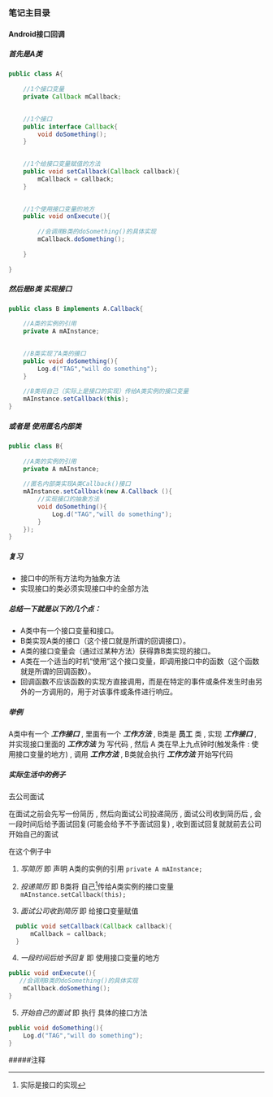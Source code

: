 ### 笔记主目录

#### Android接口回调

#####   首先是A类

```java
public class A{
    
    //1个接口变量
    private Callback mCallback;
   

    //1个接口
    public interface Callback{
        void doSomething();
    }
   

    //1个给接口变量赋值的方法
    public void setCallback(Callback callback){
        mCallback = callback;
    }
   

    //1个使用接口变量的地方
    public void onExecute(){
        
        //会调用B类的doSomething()的具体实现
        mCallback.doSomething();
       
    }
    
}
```
#####    然后是B类 实现接口

```java
public class B implements A.Callback{   

    //A类的实例的引用
    private A mAInstance;
    

    //B类实现了A类的接口
    public void doSomething(){
        Log.d("TAG","will do something");
    }
    
    //B类将自己（实际上是接口的实现）传给A类实例的接口变量
    mAInstance.setCallback(this);       
}

```

#####   或者是 使用匿名内部类

```java
public class B{
    
    //A类的实例的引用
    private A mAInstance;
    
    //匿名内部类实现A类Callback()接口
    mAInstance.setCallback(new A.Callback (){
        //实现接口的抽象方法
        void doSomething(){
            Log.d("TAG","will do something");
        }
    });
}

```

#####   复习

-   接口中的所有方法均为抽象方法
-   实现接口的类必须实现接口中的全部方法

#####  总结一下就是以下的几个点：

-   A类中有一个接口变量和接口。
-   B类实现A类的接口（这个接口就是所谓的回调接口）。
-   A类的接口变量会（通过过某种方法）获得靠B类实现的接口。
-   A类在一个适当的时机“使用”这个接口变量，即调用接口中的函数（这个函数就是所谓的回调函数）。
-   回调函数不应该函数的实现方直接调用，而是在特定的事件或条件发生时由另外的一方调用的，用于对该事件或条件进行响应。 

##### 举例

 A类中有一个 __*工作接口*__  , 里面有一个 __*工作方法*__  ,  B类是 __员工__  类 , 实现 __*工作接口*__  , 并实现接口里面的 __*工作方法*__ 为 写代码 , 然后 A 类在早上九点钟时(触发条件 : 使用接口变量的地方) , 调用 __*工作方法*__  , B类就会执行 __*工作方法*__  开始写代码



##### 实际生活中的例子

 去公司面试 

在面试之前会先写一份简历 , 然后向面试公司投递简历 , 面试公司收到简历后 , 会一段时间后给予面试回复(可能会给予不予面试回复) , 收到面试回复就就前去公司开始自己的面试  

在这个例子中 

1.  *写简历*  即 声明 A类的实例的引用 `private A mAInstance;`

2.  *投递简历*  即 B类将 自己[^1]传给A类实例的接口变量`mAInstance.setCallback(this);  `

3.  *面试公司收到简历*  即 给接口变量赋值

  ```java
    public void setCallback(Callback callback){
        mCallback = callback;
    }
  ```

4.  *一段时间后给予回复*  即 使用接口变量的地方

  ```java
  public void onExecute(){
     //会调用B类的doSomething()的具体实现
      mCallback.doSomething();
  }
  ```

5.  *开始自己的面试*  即  执行 具体的接口方法

  ```java
  public void doSomething(){
      Log.d("TAG","will do something");
  }
  ```


#####注释

[^1]: 实际是接口的实现 
